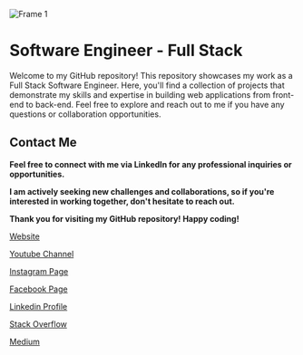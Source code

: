 
![Frame 1](https://user-images.githubusercontent.com/92920442/205604357-a9cac418-08f3-43bb-a645-8259322a4291.jpg)


<h1>Software Engineer - Full Stack</h1>
Welcome to my GitHub repository! This repository showcases my work as a Full Stack Software Engineer. Here, you'll find a collection of projects that demonstrate my skills and expertise in building web applications from front-end to back-end. Feel free to explore and reach out to me if you have any questions or collaboration opportunities.
  <h2>Contact Me</h2>
<b>Feel free to connect with me via LinkedIn for any professional inquiries or opportunities.

I am actively seeking new challenges and collaborations, so if you're interested in working together, don't hesitate to reach out.

Thank you for visiting my GitHub repository! Happy coding!</b>
  
[Website](https://solutionexpertsz.blogspot.com/)

[Youtube Channel](https://www.youtube.com/channel/UC2E4VHKpErPaGK1ecyiBVmQ)

[Instagram Page](https://www.instagram.com/techskills10/)

[Facebook Page](https://www.facebook.com/techskills10/)

[Linkedin Profile](https://www.linkedin.com/in/laiba-akram-360b23231/)

[Stack Overflow](https://stackoverflow.com/users/19164877/laiba-akram/)

[Medium](https://medium.com/@LaibaAkram678/)




